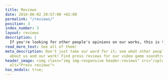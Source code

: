 ```yaml
---
title: Reviews
date: 2016-06-02 20:57:00 +02:00
permalink: "/reviews/"
position: 3
index_number: 3
layout: reviews
description: |
  If you're looking for other people's opinions on our works, this is the place to go: A curated collection of choice press reviews just for you—all responsibly sourced, so you can enjoy them without even a tinge of guilt!
read_more_text: See all of them!
meta_description: Don't just take our word for it; see what other people are saying
  about us and our work! Find press reviews for our video game soundtracks right here!
header_image: <img class="img img-responsive header-reviews" src="/uploads/reviews_header.png"
  alt="Press reviews">
has_modals: true;
---
```


